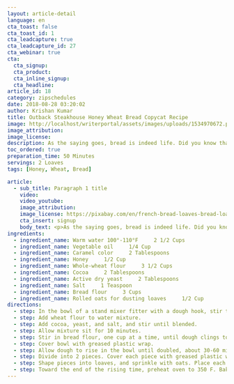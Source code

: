 ```yaml
---
layout: article-detail
language: en
cta_toast: false
cta_toast_id: 1
cta_leadcapture: true
cta_leadcapture_id: 27
cta_webinar: true
cta: 
  cta_signup: 
  cta_product: 
  cta_inline_signup: 
  cta_headline: 
article_id: 18
category: zipschedules
date: 2018-08-28 03:20:02
author: Krishan Kumar
title: Outback Steakhouse Honey Wheat Bread Copycat Recipe
image: http://localhost/writerportal/assets/images/uploads/1534970672.png
image_attribution: 
image_license: 
description: As the saying goes, bread is indeed life. Did you know that in many cultures, bread is still a metaphor for wealth?
toc_ordered: true
preparation_time: 50 Minutes
servings: 2 Loaves
tags: [Honey, Wheat, Bread]

article:
  - sub_title: Paragraph 1 title
    video: 
    video_youtube: 
    image_attribution: 
    image_license: https://pixabay.com/en/french-bread-loaves-bread-loaf-food-bake-1433519/
    cta_insert: signup
    body_text: <p>As the saying goes, bread is indeed life. Did you know that in many cultures, bread is still a metaphor for wealth? Bread has, in fact, for a long time now been another name for "money". Consider this – a person who works to support his/her family is known as the "breadwinner".</p><br><p>Bread is, therefore, something many of us cannot do without. It is, for lack of a better word, a basic requirement, just like money. That is why you will find bread in almost every meal consumed in many parts of the world, including America. It is believed that on average, the usual American consumes about 53 pounds of bread every single year.</p><p>Outback Steakhouse is famous for its steak, which is great by the way. But if you still believe that steaks and ribs are the best it has to offer, you obviously haven’t tried its honey wheat bread! Follow this recipe to the letter and you will finally understand what this hype is all about. Good luck!<br></p>
ingredients: 
  - ingredient_name: Warm water 100°-110°F     2 1/2 Cups
  - ingredient_name: Vegetable oil     1/4 Cup
  - ingredient_name: Caramel color     2 Tablespoons
  - ingredient_name: Honey     1/2 Cup
  - ingredient_name: Whole-wheat flour     3 1/2 Cups
  - ingredient_name: Cocoa     2 Tablespoons
  - ingredient_name: Active dry yeast     2 Tablespoons
  - ingredient_name: Salt     1 Teaspoon
  - ingredient_name: Bread flour     3 Cups
  - ingredient_name: Rolled oats for dusting loaves     1/2 Cup
directions: 
  - step: In the bowl of a stand mixer fitter with a dough hook, stir together water, oil, caramel color, and honey until mixed well.
  - step: Add wheat flour to water mixture.
  - step: Add cocoa, yeast, and salt, and stir until blended.
  - step: Allow mixture sit for 10 minutes.
  - step: Stir in bread flour, one cup at a time, until dough clings to hook and almost clears the sides of mixer, about 3-4 minutes.
  - step: Cover bowl with greased plastic wrap.
  - step: Allow dough to rise in the bowl until doubled, about 30-60 minutes.
  - step: Divide into 2 pieces. Cover each piece with greased plastic wrap, and let dough rest for 5 minutes.
  - step: Shape pieces into loaves, and sprinkle with oats. Place each loaf in a greased 9x5-inch loaf pan. Let dough rise until doubled, about 30-60 minutes.
  - step: Toward the end of the rising time, preheat oven to 350 F. Bake at for 30-40 minutes.
---
```

